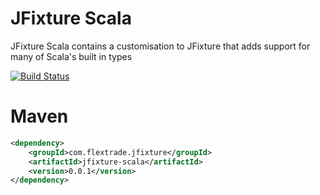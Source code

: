 # JFixture Scala
JFixture Scala contains a customisation to JFixture that adds support for many of Scala's built in types

[![Build Status](https://travis-ci.org/FlexTradeUKLtd/jfixture-scala.svg?branch=master)](https://travis-ci.org/FlexTradeUKLtd/jfixture-scala)

# Maven
```xml
<dependency>
	<groupId>com.flextrade.jfixture</groupId>
	<artifactId>jfixture-scala</artifactId>
	<version>0.0.1</version>
</dependency>
```
